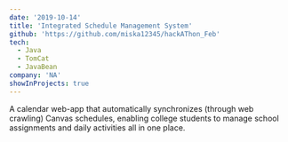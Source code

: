 ```yaml
---
date: '2019-10-14'
title: 'Integrated Schedule Management System'
github: 'https://github.com/miska12345/hackAThon_Feb'
tech:
  - Java
  - TomCat
  - JavaBean
company: 'NA'
showInProjects: true
---
```


A calendar web-app that automatically synchronizes (through web crawling) Canvas schedules, enabling college students to manage school assignments and daily activities all in one place.
